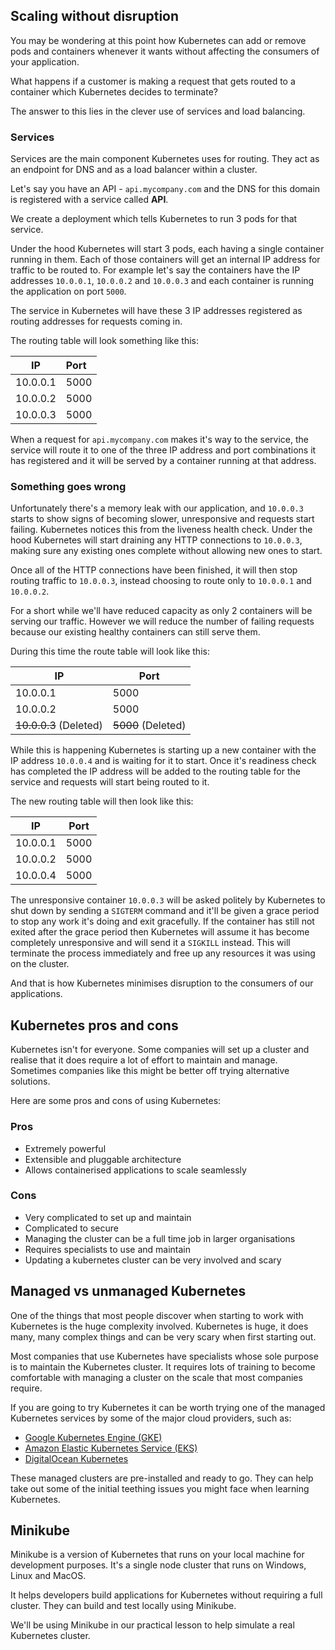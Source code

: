 ## Scaling without disruption

You may be wondering at this point how Kubernetes can add or remove pods and containers whenever it wants without affecting the consumers of your application.

What happens if a customer is making a request that gets routed to a container which Kubernetes decides to terminate?

The answer to this lies in the clever use of services and load balancing.

### Services

Services are the main component Kubernetes uses for routing. They act as an endpoint for DNS and as a load balancer within a cluster.

Let's say you have an API - `api.mycompany.com` and the DNS for this domain is registered with a service called **API**.

We create a deployment which tells Kubernetes to run 3 pods for that service.

Under the hood Kubernetes will start 3 pods, each having a single container running in them. Each of those containers will get an internal IP address for traffic to be routed to. For example let's say the containers have the IP addresses `10.0.0.1`, `10.0.0.2` and `10.0.0.3` and each container is running the application on port `5000`.

The service in Kubernetes will have these 3 IP addresses registered as routing addresses for requests coming in.

The routing table will look something like this:

| IP       | Port |
| -------- | :--- |
| 10.0.0.1 | 5000 |
| 10.0.0.2 | 5000 |
| 10.0.0.3 | 5000 |

When a request for `api.mycompany.com` makes it's way to the service, the service will route it to one of the three IP address and port combinations it has registered and it will be served by a container running at that address.

### Something goes wrong

Unfortunately there's a memory leak with our application, and `10.0.0.3` starts to show signs of becoming slower, unresponsive and requests start failing. Kubernetes notices this from the liveness health check. Under the hood Kubernetes will start draining any HTTP connections to `10.0.0.3`, making sure any existing ones complete without allowing new ones to start.

Once all of the HTTP connections have been finished, it will then stop routing traffic to `10.0.0.3`, instead choosing to route only to `10.0.0.1` and `10.0.0.2`.

For a short while we'll have reduced capacity as only 2 containers will be serving our traffic. However we will reduce the number of failing requests because our existing healthy containers can still serve them.

During this time the route table will look like this:

| IP                     | Port               |
| ---------------------- | ------------------ |
| 10.0.0.1               | 5000               |
| 10.0.0.2               | 5000               |
| ~~10.0.0.3~~ (Deleted) | ~~5000~~ (Deleted) |

While this is happening Kubernetes is starting up a new container with the IP address `10.0.0.4` and is waiting for it to start. Once it's readiness check has completed the IP address will be added to the routing table for the service and requests will start being routed to it.

The new routing table will then look like this:

| IP       | Port |
| -------- | ---- |
| 10.0.0.1 | 5000 |
| 10.0.0.2 | 5000 |
| 10.0.0.4 | 5000 |

The unresponsive container `10.0.0.3` will be asked politely by Kubernetes to shut down by sending a `SIGTERM` command and it'll be given a grace period to stop any work it's doing and exit gracefully. If the container has still not exited after the grace period then Kubernetes will assume it has become completely unresponsive and will send it a `SIGKILL` instead. This will terminate the process immediately and free up any resources it was using on the cluster.

And that is how Kubernetes minimises disruption to the consumers of our applications.

## Kubernetes pros and cons

Kubernetes isn't for everyone. Some companies will set up a cluster and realise that it does require a lot of effort to maintain and manage. Sometimes companies like this might be better off trying alternative solutions.

Here are some pros and cons of using Kubernetes:

### Pros

- Extremely powerful
- Extensible and pluggable architecture
- Allows containerised applications to scale seamlessly

### Cons

- Very complicated to set up and maintain
- Complicated to secure
- Managing the cluster can be a full time job in larger organisations
- Requires specialists to use and maintain
- Updating a kubernetes cluster can be very involved and scary

## Managed vs unmanaged Kubernetes

One of the things that most people discover when starting to work with Kubernetes is the huge complexity involved. Kubernetes is huge, it does many, many complex things and can be very scary when first starting out.

Most companies that use Kubernetes have specialists whose sole purpose is to maintain the Kubernetes cluster. It requires lots of training to become comfortable with managing a cluster on the scale that most companies require.

If you are going to try Kubernetes it can be worth trying one of the managed Kubernetes services by some of the major cloud providers, such as:

- [Google Kubernetes Engine (GKE)](https://cloud.google.com/kubernetes-engine/)
- [Amazon Elastic Kubernetes Service (EKS)](https://aws.amazon.com/eks/)
- [DigitalOcean Kubernetes](https://www.digitalocean.com/products/kubernetes/)

These managed clusters are pre-installed and ready to go. They can help take out some of the initial teething issues you might face when learning Kubernetes.

## Minikube

Minikube is a version of Kubernetes that runs on your local machine for development purposes. It's a single node cluster that runs on Windows, Linux and MacOS.

It helps developers build applications for Kubernetes without requiring a full cluster. They can build and test locally using Minikube.

We'll be using Minikube in our practical lesson to help simulate a real Kubernetes cluster.
